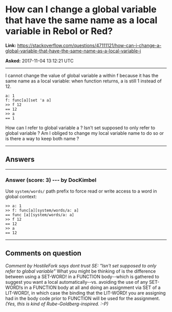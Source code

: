 # How can I change a global variable that have the same name as a local variable in Rebol or Red?

**Link:**
<https://stackoverflow.com/questions/47111121/how-can-i-change-a-global-variable-that-have-the-same-name-as-a-local-variable-i>

**Asked:** 2017-11-04 13:12:21 UTC

------------------------------------------------------------------------

I cannot change the value of global variable a within f because it has
the same name as a local variable: when function returns, a is still 1
instead of 12.

    a: 1
    f: func[a][set 'a a]
    >> f 12
    == 12
    >> a
    == 1

How can I refer to global variable a ? Isn\'t set supposed to only refer
to global variable ? Am I obliged to change my local variable name to do
so or is there a way to keep both name ?

------------------------------------------------------------------------

## Answers

------------------------------------------------------------------------

### Answer (score: 3) --- by DocKimbel

Use `system/words/` path prefix to force read or write access to a word
in global context:

    >> a: 1
    >> f: func[a][system/words/a: a]
    == func [a][system/words/a: a]
    >> f 12
    == 12
    >> a
    == 12

------------------------------------------------------------------------

## Comments on question

*Comment by HostileFork says dont trust SE:* *\"Isn\'t set supposed to
only refer to global variable\"* What you might be thinking of is the
difference between using a SET-WORD! in a FUNCTION body\--which is
gathered to suggest you want a local automatically\--vs. avoiding the
use of any SET-WORD!s in a FUNCTION body at all and doing an assignment
via SET of a LIT-WORD!, in which case the binding that the LIT-WORD! you
are assigning had in the body code prior to FUNCTION will be used for
the assignment. *(Yes, this is kind of Rube-Goldberg-inspired. :-P)*
